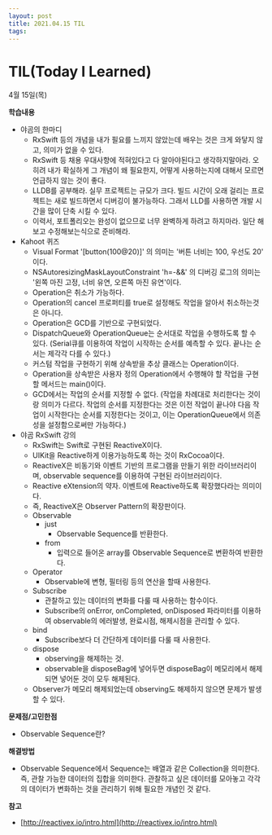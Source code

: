 ```yaml
---
layout: post
title: 2021.04.15 TIL
tags:
---
```

# TIL(Today I Learned)

4월 15일(목)

**학습내용**

- 야곰의 한마디
    - RxSwift 등의 개념을 내가 필요를 느끼지 않았는데 배우는 것은 크게 와닿지 않고, 의미가 없을 수 있다.
    - RxSwift 등 채용 우대사항에 적혀있다고 다 알아야된다고 생각하지말아라. 오히려 내가 확실하게 그 개념이 왜 필요한지, 어떻게 사용하는지에 대해서 모르면 언급하지 않는 것이 좋다.
    - LLDB를 공부해라. 실무 프로젝트는 규모가 크다. 빌드 시간이 오래 걸리는 프로젝트는 새로 빌드하면서 디버깅이 불가능하다. 그래서 LLD를 사용하면 개발 시간을 많이 단축 시킬 수 있다.
    - 이력서, 포트폴리오는 완성이 없으므로 너무 완벽하게 하려고 하지마라. 일단 해보고 수정해보는식으로 준비해라.
- Kahoot 퀴즈
    - Visual Format '[button(100@20)]' 의 의미는 '버튼 너비는 100, 우선도 20' 이다.
    - NSAutoresizingMaskLayoutConstraint 'h=-&&' 의 디버깅 로그의 의미는 '왼쪽 마진 고정, 너비 유연, 오른쪽 마진 유연'이다.
    - Operation은 취소가 가능하다.
    - Operation의 cancel 프로퍼티를 true로 설정해도 작업을 알아서 취소하는것은 아니다.
    - Operation은 GCD를 기반으로 구현되었다.
    - DispatchQueue와 OperationQueue는 순서대로 작업을 수행하도록 할 수 있다. (Serial큐를 이용하여 작업이 시작하는 순서를 예측할 수 있다. 끝나는 순서는 제각각 다를 수 있다.)
    - 커스텀 작업을 구현하기 위해 상속받을 추상 클래스는 Operation이다.
    - Operation을 상속받은 사용자 정의 Operation에서 수행해야 할 작업을 구현할 메서드는 main()이다.
    - GCD에서는 작업의 순서를 지정할 수 없다. (작업을 차례대로 처리한다는 것이랑 의미가 다르다. 작업의 순서를 지정한다는 것은 이전 작업이 끝나야 다음 작업이 시작한다는 순서를 지정한다는 것이고, 이는 OperationQueue에서 의존성을 설정함으로써만 가능하다.)
- 야곰 RxSwift 강의
    - RxSwift는 Swift로 구현된 ReactiveX이다.
    - UIKit을 Reactive하게 이용가능하도록 하는 것이 RxCocoa이다.
    - ReactiveX은 비동기와 이벤트 기반의 프로그램을 만들기 위한 라이브러리이며, observable sequence를 이용하여 구현된 라이브러리이다.
    - Reactive eXtension의 약자. 이벤트에 Reactive하도록 확장했다라는 의미이다.
    - 즉, ReactiveX은 Observer Pattern의 확장판이다.
    - Observable
        - just
            - Observable Sequence를 반환한다.
        - from
            - 입력으로 들어온 array를 Observable Sequence로 변환하여 반환한다.
    - Operator
        - Observable에 변형, 필터링 등의 연산을 할때 사용한다.
    - Subscribe
        - 관찰하고 있는 데이터의 변화를 다룰 때 사용하는 함수이다.
        - Subscribe의 onError, onCompleted, onDisposed 파라미터를 이용하여 observable의 에러발생, 완료시점, 해제시점을 관리할 수 있다.
    - bind
        - Subscribe보다 더 간단하게 데이터를 다룰 때 사용한다.
    - dispose
        - observing을 해제하는 것.
        - observable을 disposeBag에 넣어두면 disposeBag이 메모리에서 해제되면 넣어둔 것이 모두 해제된다.
    - Observer가 메모리 해제되었는데 observing도 해제하지 않으면 문제가 발생할 수 있다.

**문제점/고민한점**

- Observable Sequence란?

**해결방법**

- Observable Sequence에서 Sequence는 배열과 같은 Collection을 의미한다. 즉, 관찰 가능한 데이터의 집합을 의미한다. 관찰하고 싶은 데이터를 모아놓고 각각의 데이터가 변화하는 것을 관리하기 위해 필요한 개념인 것 같다.

**참고**

- [http://reactivex.io/intro.html](http://reactivex.io/intro.html)
